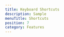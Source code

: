 ```yaml
---
title: Keyboard Shortcuts
description: Sample
menuTitle: Shortcuts
position: 7
category: Features
---
```


